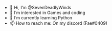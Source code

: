 - 👋 Hi, I’m @SevenDeadlyWinds
- 👀 I’m interested in Games and coding 
- 🌱 I’m currently learning Python
- 📫 How to reach me: On my discord (Fae#0409)

